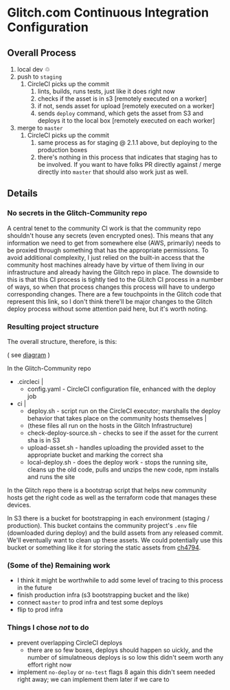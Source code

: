 # Glitch.com Continuous Integration Configuration

## Overall Process

1. local dev &#x2672;
1. push to `staging`
   1. CircleCI picks up the commit
      1. lints, builds, runs tests, just like it does right now
      1. checks if the asset is in s3 [remotely executed on a worker]
      1. if not, sends asset for upload [remotely executed on a worker]
      1. sends `deploy` command, which gets the asset from S3 and deploys it to the local box [remotely executed on each worker]
1. merge to `master`
   1. CircleCI picks up the commit
      1. same process as for staging @ 2.1.1 above, but deploying to the production boxes
      1. there's nothing in this process that indicates that staging has to be involved. If you want to have folks PR directly against / merge directly into `master` that should also work just as well.

## Details

### No secrets in the Glitch-Community repo

A central tenet to the community CI work is that the community repo shouldn't house any secrets (even encrypted ones). This means that any information we need to get from somewhere else (AWS, primarily) needs to be proxied through something that has the appropriate permissions. To avoid additional complexity, I just relied on the built-in access that the community host machines already have by virtue of them living in our infrastructure and already having the Glitch repo in place. The downside to this is that this CI process is tightly tied to the GLitch CI process in a number of ways, so when that process changes this process will have to undergo corresponding changes. There are a few touchpoints in the Glitch code that represent this link, so I don't think there'll be major changes to the Glitch deploy process without some attention paid here, but it's worth noting.

### Resulting project structure

The overall structure, therefore, is this:

( see [diagram](https://docs.google.com/drawings/d/1KmJhEIkqhS2VBxhiZNYJSiO0iUX8IrVQW4soiHcE_0k/edit?usp=sharing) )

In the Glitch-Community repo

- .circleci
  |
  - config.yaml - CircleCI configuration file, enhanced with the deploy job
- ci
  |
  - deploy.sh - script run on the CircleCI executor; marshalls the deploy behavior that takes place on the community hosts themselves
  |
  - (these files all run on the hosts in the Glitch Infrastructure)
  - check-deploy-source.sh - checks to see if the asset for the current sha is in S3
  - upload-asset.sh - handles uploading the provided asset to the appropriate bucket and marking the correct sha
  - local-deploy.sh - does the deploy work - stops the running site, cleans up the old code, pulls and unzips the new code, npm installs and runs the site

In the Glitch repo there is a bootstrap script that helps new community hosts get the right code as well as the terraform code that manages these devices.

In S3 there is a bucket for bootstrapping in each environment (staging / production). This bucket contains the community project's `.env` file (downloaded during deploy) and the build assets from any released commit. We'll eventually want to clean up these assets. We could potentially use this bucket or something like it for storing the static assets from [ch4794](https://app.clubhouse.io/glitch/story/4797/plan-how-to-host-static-assets-outside-of-a-glitch-project).

### (Some of the) Remaining work

* I think it might be worthwhile to add some level of tracing to this process in the future
* finish production infra (s3 bootstrapping bucket and the like)
* connect `master` to prod infra and test some deploys
* flip to prod infra

### Things I chose _not_ to do

* prevent overlapping CircleCI deploys
  * there are so few boxes, deploys should happen so uickly, and the number of simulatneous deploys is so low this didn't seem worth any effort right now
* implement `no-deploy` or `no-test` flags
  8 again this didn't seem needed right away; we can implement them later if we care to

